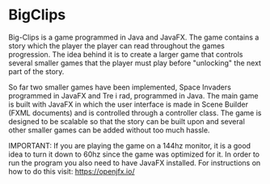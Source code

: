 # BigClips

Big-Clips is a game programmed in Java and JavaFX. The game contains a story which the player the player can read throughout the games progression. The idea behind it is to create a larger game that controls several smaller games that the player must play before "unlocking" the next part of the story.

So far two smaller games have been implemented, Space Invaders programmed in JavaFX and Tre i rad, programmed in Java. The main game is built with JavaFX in which the user interface is made in Scene Builder (FXML documents) and is controlled through a controller class. The game is designed to be scalable so that the story can be built upon and several other smaller games can be added without too much hassle. 

IMPORTANT: If you are playing the game on a 144hz monitor, it is a good idea to turn it down to 60hz since the game was optimized for it. In order to run the program you also need to have JavaFX installed. For instructions on how to do this visit: https://openjfx.io/
